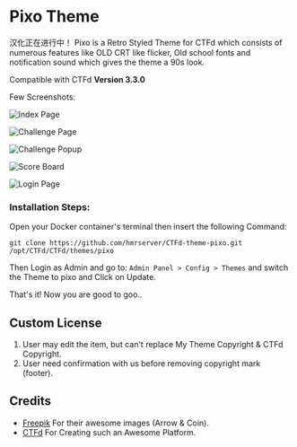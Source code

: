 # Pixo Theme
汉化正在进行中！
Pixo is a Retro Styled Theme for CTFd which consists of numerous features like OLD CRT like flicker, Old school fonts and notification sound which gives the theme a 90s look.

Compatible with CTFd **Version 3.3.0**

Few Screenshots:
  
  ![Index Page](https://i.imgur.com/lL7zYrg.gif "Index Page")
  
  ![Challenge Page](https://i.imgur.com/o1XHK2t.png "Challenge Page")
  
  ![Challenge Popup](https://i.imgur.com/7YAQFs5.png "Challenge Popup")
  
  ![Score Board](https://i.imgur.com/COI4yAo.png "Score Board")
  
  ![Login Page](https://i.imgur.com/206O99m.png "Login Page")


### Installation Steps:
Open your Docker container's terminal then insert the following Command:
```
git clone https://github.com/hmrserver/CTFd-theme-pixo.git /opt/CTFd/CTFd/themes/pixo
```
Then Login as Admin and go to: ```Admin Panel > Config > Themes``` and switch the Theme to pixo and Click on Update.

That's it! Now you are good to goo..

## Custom License
1. User may edit the item, but can't replace My Theme Copyright & CTFd Copyright.
1. User need confirmation with us before removing copyright mark (footer).


## Credits
- [Freepik](https://www.freepik.com "Freepik") For their awesome images (Arrow & Coin).
- [CTFd](https://github.com/CTFd "CTFd") For Creating such an Awesome Platform.
